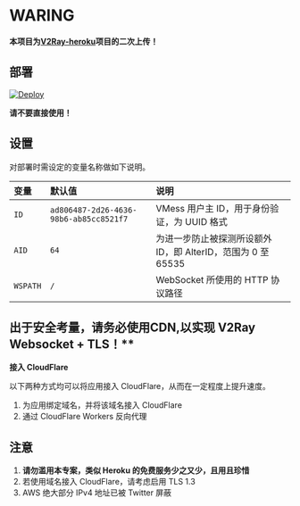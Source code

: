 # WARING

**本项目为[V2Ray-heroku](https://github.com/bclswl0827/v2ray-heroku)项目的二次上传！** 

## 部署


[![Deploy](https://www.herokucdn.com/deploy/button.png)](https://dashboard.heroku.com/new?template=https://github.com/MikasaA-kaman/v2ray-heroku)

**请不要直接使用！**


## 设置

对部署时需设定的变量名称做如下说明。

| 变量 | 默认值 | 说明 |
| :--- | :--- | :--- |
| `ID` | `ad806487-2d26-4636-98b6-ab85cc8521f7` | VMess 用户主 ID，用于身份验证，为 UUID 格式 |
| `AID` | `64` | 为进一步防止被探测所设额外 ID，即 AlterID，范围为 0 至 65535 |
| `WSPATH` | `/` | WebSocket 所使用的 HTTP 协议路径 |



## 出于安全考量，请务必使用CDN,以实现 V2Ray Websocket + TLS！**

**接入 CloudFlare**

以下两种方式均可以将应用接入 CloudFlare，从而在一定程度上提升速度。

 1. 为应用绑定域名，并将该域名接入 CloudFlare
 2. 通过 CloudFlare Workers 反向代理

## 注意

 1. **请勿滥用本专案，类似 Heroku 的免费服务少之又少，且用且珍惜**
 2. 若使用域名接入 CloudFlare，请考虑启用 TLS 1.3
 3. AWS 绝大部分 IPv4 地址已被 Twitter 屏蔽
